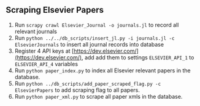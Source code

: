 ## Scraping Elsevier Papers

1. Run `scrapy crawl Elsevier_Journal -o journals.jl` to record all relevant journals
2. Run `python ../../db_scripts/insert_jl.py -i journals.jl -c ElsevierJournals` to insert all journal records into database
3. Register 4 API keys at [https://dev.elsevier.com/](https://dev.elsevier.com/), add add them to settings `ELSEVIER_API_1` to `ELSEVIER_API_4` variables
4. Run `python paper_index.py` to index all Elsevier relevant papers in the database.
5. Run `python ../db_scripts/add_paper_scraped_flag.py -c ElsevierPapers` to add scraping flag to all papers.
6. Run `python paper_xml.py` to scrape all paper xmls in the database.